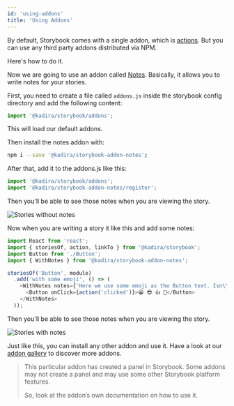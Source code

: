 ```yaml
---
id: 'using-addons'
title: 'Using Addons'
---
```


By default, Storybook comes with a single addon, which is [actions](https://github.com/storybooks/storybook/tree/master/packages/addon-actions). But you can use any third party addons distributed via NPM.

Here's how to do it.

Now we are going to use an addon called [Notes](https://github.com/storybooks/storybook/tree/master/packages/addon-notes). Basically, it allows you to write notes for your stories.

First, you need to create a file called `addons.js` inside the storybook config directory and add the following content:

~~~js
import '@kadira/storybook/addons';
~~~

This will load our default addons.

Then install the notes addon with:

~~~sh
npm i --save '@kadira/storybook-addon-notes';
~~~


After that, add it to the addons.js like this:

~~~js
import '@kadira/storybook/addons';
import '@kadira/storybook-addon-notes/register';
~~~


Then you'll be able to see those notes when you are viewing the story.

![Stories without notes](../static/stories-without-notes.png)

Now when you are writing a story it like this and add some notes:

~~~js
import React from 'react';
import { storiesOf, action, linkTo } from '@kadira/storybook';
import Button from './Button';
import { WithNotes } from '@kadira/storybook-addon-notes';

storiesOf('Button', module)
  .add('with some emoji', () => (
    <WithNotes notes={'Here we use some emoji as the Button text. Isn\\'t it look nice?'}>
      <Button onClick={action('clicked')}>😀 😎 👍 💯</Button>
    </WithNotes>
  ));
~~~

Then you'll be able to see those notes when you are viewing the story.

![Stories with notes](../static/stories-with-notes.png)

Just like this, you can install any other addon and use it. Have a look at our [addon gallery](/docs/react-storybook/addons/addon-gallery) to discover more addons.

> This particular addon has created a panel in Storybook. Some addons may not create a panel and may use some other Storybook platform features.
>
> So, look at the addon’s own documentation on how to use it.
